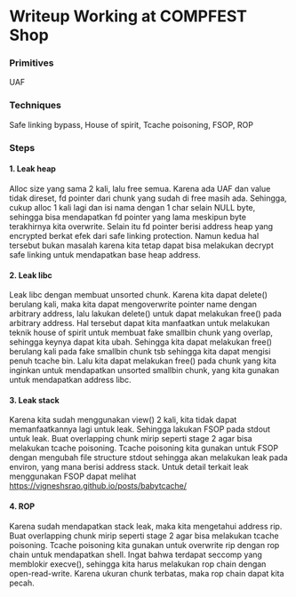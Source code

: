 # Writeup Working at COMPFEST Shop

### Primitives
UAF

### Techniques
Safe linking bypass, House of spirit, Tcache poisoning, FSOP, ROP

### Steps
#### 1. Leak heap
Alloc size yang sama 2 kali, lalu free semua. Karena ada UAF dan value tidak direset, fd pointer dari chunk yang sudah di free masih ada. Sehingga, cukup alloc 1 kali lagi dan isi nama dengan 1 char selain NULL byte, sehingga bisa mendapatkan fd pointer yang lama meskipun byte terakhirnya kita overwrite. Selain itu fd pointer berisi address heap yang encrypted berkat efek dari safe linking protection. Namun kedua hal tersebut bukan masalah karena kita tetap dapat bisa melakukan decrypt safe linking untuk mendapatkan base heap address.
#### 2. Leak libc
Leak libc dengan membuat unsorted chunk. Karena kita dapat delete() berulang kali, maka kita dapat mengoverwrite pointer name dengan arbitrary address, lalu lakukan delete() untuk dapat melakukan free() pada arbitrary address. Hal tersebut dapat kita manfaatkan untuk melakukan teknik house of spirit untuk membuat fake smallbin chunk yang overlap, sehingga keynya dapat kita ubah. Sehingga kita dapat melakukan free() berulang kali pada fake smallbin chunk tsb sehingga kita dapat mengisi penuh tcache bin. Lalu kita dapat melakukan free() pada chunk yang kita inginkan untuk mendapatkan unsorted smallbin chunk, yang kita gunakan untuk mendapatkan address libc.
#### 3. Leak stack
Karena kita sudah menggunakan view() 2 kali, kita tidak dapat memanfaatkannya lagi untuk leak. Sehingga lakukan FSOP pada stdout untuk leak. Buat overlapping chunk mirip seperti stage 2 agar bisa melakukan tcache poisoning. Tcache poisoning kita gunakan untuk FSOP dengan mengubah file structure stdout sehingga akan melakukan leak pada environ, yang mana berisi address stack. Untuk detail terkait leak menggunakan FSOP dapat melihat https://vigneshsrao.github.io/posts/babytcache/
#### 4. ROP
Karena sudah mendapatkan stack leak, maka kita mengetahui address rip. Buat overlapping chunk mirip seperti stage 2 agar bisa melakukan tcache poisoning. Tcache poisoning kita gunakan untuk overwrite rip dengan rop chain untuk mendapatkan shell. Ingat bahwa terdapat seccomp yang memblokir execve(), sehingga kita harus melakukan rop chain dengan open-read-write. Karena ukuran chunk terbatas, maka rop chain dapat kita pecah.
